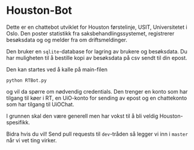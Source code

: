 Houston-Bot
===========

Dette er en chattebot utviklet for Houston førstelinje, USIT, Universitetet i
Oslo. Den poster statistikk fra saksbehandlingssystemet, registrerer besøksdata
og og melder fra om driftsmeldinger.

Den bruker en `sqlite`-database for lagring av brukere og besøksdata. Du har
muligheten til å bestille kopi av besøksdata på csv sendt til din epost.

Den kan startes ved å kalle på main-filen

```
python RTBot.py
```

og vil da spørre om nødvendig credentials. Den trenger en konto som har tilgang
til køer i RT, en UiO-konto for sending av epost og en chattekonto som har
tilgang til UiOChat.

I grunnen skal den være generell men har vokst til å bli veldig
Houston-spesifikk.

Bidra hvis du vil! Send pull requests til `dev`-tråden så legger vi inn i
`master` når vi vet ting virker.
